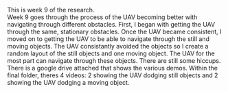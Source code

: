 This is week 9 of the research.  
Week 9 goes through the process of the UAV becoming better with navigating through different obstacles. First, I began with getting the UAV through the same, stationary obstacles. Once the UAV became consistent, I moved on to getting the UAV to be able to navigate through the still and moving objects. The UAV consistantly avoided the objects so I create a random layout of the still objects and one moving object. The UAV for the most part can navigate through these objects. There are still some hiccups.   
There is a google drive attached that shows the various demos. Within the final folder, theres 4 videos: 2 showing the UAV dodging still objects and 2 showing the UAV dodging a moving object.
